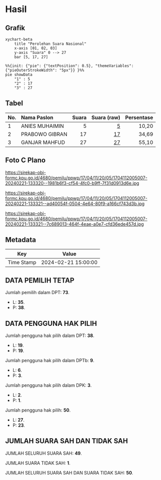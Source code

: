 # Hasil

## Grafik

```mermaid
xychart-beta
    title "Perolehan Suara Nasional"
    x-axis [01, 02, 03]
    y-axis "Suara" 0 --> 27
    bar [5, 17, 27]
```

```mermaid
%%{init: {"pie": {"textPosition": 0.5}, "themeVariables": {"pieOuterStrokeWidth": "5px"}} }%%
pie showData
    "1" : 5
    "2" : 17
    "3" : 27
```

## Tabel

| No. | Nama Paslon    | Suara | Suara (raw) | Persentase |
|:--- |:-------------- | -----:| -----------:| ----------:|
| 1   | ANIES MUHAIMIN | 5     | [5][p-1]    | 10,20      |
| 2   | PRABOWO GIBRAN | 17    | [17][p-2]   | 34,69      |
| 3   | GANJAR MAHFUD  | 27    | [27][p-3]   | 55,10      |


[p-1]: https://github.com/gigit-pemilu/pemilu-2024/blob/main/pilpres/hitung-suara/sub/17-bengkulu/sub/04-kaur/sub/11-muara-sahung/sub/2005-ulak-bandung/sub/007-tps/sub/paslon-1.txt
[p-2]: https://github.com/gigit-pemilu/pemilu-2024/blob/main/pilpres/hitung-suara/sub/17-bengkulu/sub/04-kaur/sub/11-muara-sahung/sub/2005-ulak-bandung/sub/007-tps/sub/paslon-2.txt
[p-3]: https://github.com/gigit-pemilu/pemilu-2024/blob/main/pilpres/hitung-suara/sub/17-bengkulu/sub/04-kaur/sub/11-muara-sahung/sub/2005-ulak-bandung/sub/007-tps/sub/paslon-3.txt

## Foto C Plano

https://sirekap-obj-formc.kpu.go.id/4680/pemilu/ppwp/17/04/11/20/05/1704112005007-20240221-133320--1981b6f3-cf54-4fc0-b9ff-7f31d0913d6e.jpg

https://sirekap-obj-formc.kpu.go.id/4680/pemilu/ppwp/17/04/11/20/05/1704112005007-20240221-133321--ad40054f-0504-4e64-80f9-a166cf743d3b.jpg

https://sirekap-obj-formc.kpu.go.id/4680/pemilu/ppwp/17/04/11/20/05/1704112005007-20240221-133321--7c689013-464f-4eae-a0e7-cfd36ede457d.jpg


## Metadata

| Key        | Value               |
| ---------- | ------------------- |
| Time Stamp | 2024-02-21 15:00:00 |


## DATA PEMILIH TETAP

Jumlah pemilih dalam DPT: **73**.
 * L: **35**.
 * P: **38**.

## DATA PENGGUNA HAK PILIH

Jumlah pengguna hak pilih dalam DPT: **38**.
 * L: **19**.
 * P: **19**.

Jumlah pengguna hak pilih dalam DPTb: **9**.
 * L: **6**.
 * P: **3**.

Jumlah pengguna hak pilih dalam DPK: **3**.
 * L: **2**.
 * P: **1**.

Jumlah pengguna hak pilih: **50**.
 * L: **27**.
 * P: **23**.

## JUMLAH SUARA SAH DAN TIDAK SAH

JUMLAH SELURUH SUARA SAH: **49**.

JUMLAH SUARA TIDAK SAH: **1**.

JUMLAH SELURUH SUARA SAH DAN SUARA TIDAK SAH: **50**.


